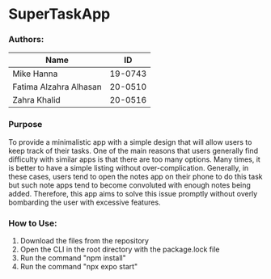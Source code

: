 # SuperTaskApp

### Authors:
| Name                   | ID      |
|------------------------|---------|
| Mike Hanna             | 19-0743 |
| Fatima Alzahra Alhasan | 20-0510 |
| Zahra Khalid           | 20-0516 |

### Purpose
To provide a minimalistic app with a simple design that will allow users to keep track of their tasks. One of the main reasons that users generally find difficulty with similar apps is that there are too many options. Many times, it is better to have a simple listing without over-complication. Generally, in these cases, users tend to open the notes app on their phone to do this task but such note apps tend to become convoluted with enough notes being added.
Therefore, this app aims to solve this issue promptly without overly bombarding the user with excessive features.

### How to Use:
1) Download the files from the repository
1) Open the CLI in the root directory with the package.lock file
1) Run the command "npm install"
1) Run the command "npx expo start"
